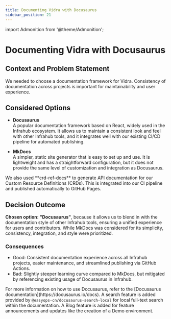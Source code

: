 ```yaml
---
title: Documenting Vidra with Docusaurus
sidebar_position: 21
---
```

import Admonition from '@theme/Admonition';

# Documenting Vidra with Docusaurus

## Context and Problem Statement

We needed to choose a documentation framework for Vidra. Consistency of documentation across projects is important for maintainability and user experience.

## Considered Options

* **Docusaurus**  
    A popular documentation framework based on React, widely used in the Infrahub ecosystem. It allows us to maintain a consistent look and feel with other Infrahub tools, and it integrates well with our existing CI/CD pipeline for automated publishing.

* **MkDocs**  
    A simpler, static site generator that is easy to set up and use. It is lightweight and has a straightforward configuration, but it does not provide the same level of customization and integration as Docusaurus.

<Admonition type="note" title="Note">
We also used **crd-ref-docs** to generate API documentation for our Custom Resource Definitions (CRDs). This is integrated into our CI pipeline and published automatically to GitHub Pages.
</Admonition>

## Decision Outcome

**Chosen option: "Docusaurus"**, because it allows us to blend in with the documentation style of other Infrahub tools, ensuring a unified experience for users and contributors. While MkDocs was considered for its simplicity, consistency, integration, and style were prioritized.

### Consequences

* Good: Consistent documentation experience across all Infrahub projects, easier maintenance, and streamlined publishing via GitHub Actions.
* Bad: Slightly steeper learning curve compared to MkDocs, but mitigated by referencing existing usage of Docusaurus in Infrahub.

<Admonition type="note" title="Note">
For more information on how to use Docusaurus, refer to the [Docusaurus documentation](https://docusaurus.io/docs).
</Admonition>
<Admonition type="note" title="Note">
A search feature is added provided by <code>@easyops-cn/docusaurus-search-local</code> for local full-text search within the documentation.
</Admonition>
<Admonition type="note" title="Note">
A Blog feature is added for feature announcements and updates like the creation of a Demo environment.
</Admonition>